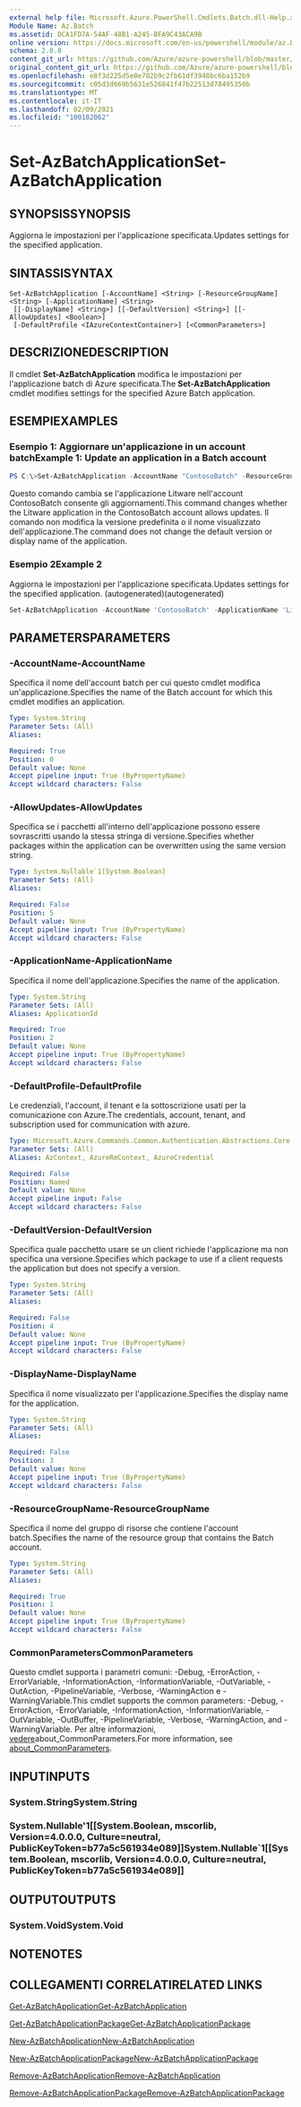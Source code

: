```yaml
---
external help file: Microsoft.Azure.PowerShell.Cmdlets.Batch.dll-Help.xml
Module Name: Az.Batch
ms.assetid: DCA1FD7A-54AF-48B1-A245-BFA9C43ACA9B
online version: https://docs.microsoft.com/en-us/powershell/module/az.batch/set-azbatchapplication
schema: 2.0.0
content_git_url: https://github.com/Azure/azure-powershell/blob/master/src/Batch/Batch/help/Set-AzBatchApplication.md
original_content_git_url: https://github.com/Azure/azure-powershell/blob/master/src/Batch/Batch/help/Set-AzBatchApplication.md
ms.openlocfilehash: e8f3d225d5e0e782b9c2fb61df3948bc6ba152b9
ms.sourcegitcommit: c05d3d669b5631e526841f47b22513d78495350b
ms.translationtype: MT
ms.contentlocale: it-IT
ms.lasthandoff: 02/09/2021
ms.locfileid: "100182062"
---
```

# <span data-ttu-id="2b11f-101">Set-AzBatchApplication</span><span class="sxs-lookup"><span data-stu-id="2b11f-101">Set-AzBatchApplication</span></span>

## <span data-ttu-id="2b11f-102">SYNOPSIS</span><span class="sxs-lookup"><span data-stu-id="2b11f-102">SYNOPSIS</span></span>
<span data-ttu-id="2b11f-103">Aggiorna le impostazioni per l'applicazione specificata.</span><span class="sxs-lookup"><span data-stu-id="2b11f-103">Updates settings for the specified application.</span></span>

## <span data-ttu-id="2b11f-104">SINTASSI</span><span class="sxs-lookup"><span data-stu-id="2b11f-104">SYNTAX</span></span>

```
Set-AzBatchApplication [-AccountName] <String> [-ResourceGroupName] <String> [-ApplicationName] <String>
 [[-DisplayName] <String>] [[-DefaultVersion] <String>] [[-AllowUpdates] <Boolean>]
 [-DefaultProfile <IAzureContextContainer>] [<CommonParameters>]
```

## <span data-ttu-id="2b11f-105">DESCRIZIONE</span><span class="sxs-lookup"><span data-stu-id="2b11f-105">DESCRIPTION</span></span>
<span data-ttu-id="2b11f-106">Il cmdlet **Set-AzBatchApplication** modifica le impostazioni per l'applicazione batch di Azure specificata.</span><span class="sxs-lookup"><span data-stu-id="2b11f-106">The **Set-AzBatchApplication** cmdlet modifies settings for the specified Azure Batch application.</span></span>

## <span data-ttu-id="2b11f-107">ESEMPI</span><span class="sxs-lookup"><span data-stu-id="2b11f-107">EXAMPLES</span></span>

### <span data-ttu-id="2b11f-108">Esempio 1: Aggiornare un'applicazione in un account batch</span><span class="sxs-lookup"><span data-stu-id="2b11f-108">Example 1: Update an application in a Batch account</span></span>
```powershell
PS C:\>Set-AzBatchApplication -AccountName "ContosoBatch" -ResourceGroupName "ContosoBatchGroup" -ApplicationName "Litware" -AllowUpdates $False
```

<span data-ttu-id="2b11f-109">Questo comando cambia se l'applicazione Litware nell'account ContosoBatch consente gli aggiornamenti.</span><span class="sxs-lookup"><span data-stu-id="2b11f-109">This command changes whether the Litware application in the ContosoBatch account allows updates.</span></span>
<span data-ttu-id="2b11f-110">Il comando non modifica la versione predefinita o il nome visualizzato dell'applicazione.</span><span class="sxs-lookup"><span data-stu-id="2b11f-110">The command does not change the default version or display name of the application.</span></span>

### <span data-ttu-id="2b11f-111">Esempio 2</span><span class="sxs-lookup"><span data-stu-id="2b11f-111">Example 2</span></span>

<span data-ttu-id="2b11f-112">Aggiorna le impostazioni per l'applicazione specificata.</span><span class="sxs-lookup"><span data-stu-id="2b11f-112">Updates settings for the specified application.</span></span> <span data-ttu-id="2b11f-113">(autogenerated)</span><span class="sxs-lookup"><span data-stu-id="2b11f-113">(autogenerated)</span></span>

<!-- Aladdin Generated Example -->
```powershell
Set-AzBatchApplication -AccountName 'ContosoBatch' -ApplicationName 'Litware' -DefaultVersion <String> -ResourceGroupName 'ContosoBatchGroup'
```

## <span data-ttu-id="2b11f-114">PARAMETERS</span><span class="sxs-lookup"><span data-stu-id="2b11f-114">PARAMETERS</span></span>

### <span data-ttu-id="2b11f-115">-AccountName</span><span class="sxs-lookup"><span data-stu-id="2b11f-115">-AccountName</span></span>
<span data-ttu-id="2b11f-116">Specifica il nome dell'account batch per cui questo cmdlet modifica un'applicazione.</span><span class="sxs-lookup"><span data-stu-id="2b11f-116">Specifies the name of the Batch account for which this cmdlet modifies an application.</span></span>

```yaml
Type: System.String
Parameter Sets: (All)
Aliases:

Required: True
Position: 0
Default value: None
Accept pipeline input: True (ByPropertyName)
Accept wildcard characters: False
```

### <span data-ttu-id="2b11f-117">-AllowUpdates</span><span class="sxs-lookup"><span data-stu-id="2b11f-117">-AllowUpdates</span></span>
<span data-ttu-id="2b11f-118">Specifica se i pacchetti all'interno dell'applicazione possono essere sovrascritti usando la stessa stringa di versione.</span><span class="sxs-lookup"><span data-stu-id="2b11f-118">Specifies whether packages within the application can be overwritten using the same version string.</span></span>

```yaml
Type: System.Nullable`1[System.Boolean]
Parameter Sets: (All)
Aliases:

Required: False
Position: 5
Default value: None
Accept pipeline input: True (ByPropertyName)
Accept wildcard characters: False
```

### <span data-ttu-id="2b11f-119">-ApplicationName</span><span class="sxs-lookup"><span data-stu-id="2b11f-119">-ApplicationName</span></span>
<span data-ttu-id="2b11f-120">Specifica il nome dell'applicazione.</span><span class="sxs-lookup"><span data-stu-id="2b11f-120">Specifies the name of the application.</span></span>

```yaml
Type: System.String
Parameter Sets: (All)
Aliases: ApplicationId

Required: True
Position: 2
Default value: None
Accept pipeline input: True (ByPropertyName)
Accept wildcard characters: False
```

### <span data-ttu-id="2b11f-121">-DefaultProfile</span><span class="sxs-lookup"><span data-stu-id="2b11f-121">-DefaultProfile</span></span>
<span data-ttu-id="2b11f-122">Le credenziali, l'account, il tenant e la sottoscrizione usati per la comunicazione con Azure.</span><span class="sxs-lookup"><span data-stu-id="2b11f-122">The credentials, account, tenant, and subscription used for communication with azure.</span></span>

```yaml
Type: Microsoft.Azure.Commands.Common.Authentication.Abstractions.Core.IAzureContextContainer
Parameter Sets: (All)
Aliases: AzContext, AzureRmContext, AzureCredential

Required: False
Position: Named
Default value: None
Accept pipeline input: False
Accept wildcard characters: False
```

### <span data-ttu-id="2b11f-123">-DefaultVersion</span><span class="sxs-lookup"><span data-stu-id="2b11f-123">-DefaultVersion</span></span>
<span data-ttu-id="2b11f-124">Specifica quale pacchetto usare se un client richiede l'applicazione ma non specifica una versione.</span><span class="sxs-lookup"><span data-stu-id="2b11f-124">Specifies which package to use if a client requests the application but does not specify a version.</span></span>

```yaml
Type: System.String
Parameter Sets: (All)
Aliases:

Required: False
Position: 4
Default value: None
Accept pipeline input: True (ByPropertyName)
Accept wildcard characters: False
```

### <span data-ttu-id="2b11f-125">-DisplayName</span><span class="sxs-lookup"><span data-stu-id="2b11f-125">-DisplayName</span></span>
<span data-ttu-id="2b11f-126">Specifica il nome visualizzato per l'applicazione.</span><span class="sxs-lookup"><span data-stu-id="2b11f-126">Specifies the display name for the application.</span></span>

```yaml
Type: System.String
Parameter Sets: (All)
Aliases:

Required: False
Position: 3
Default value: None
Accept pipeline input: True (ByPropertyName)
Accept wildcard characters: False
```

### <span data-ttu-id="2b11f-127">-ResourceGroupName</span><span class="sxs-lookup"><span data-stu-id="2b11f-127">-ResourceGroupName</span></span>
<span data-ttu-id="2b11f-128">Specifica il nome del gruppo di risorse che contiene l'account batch.</span><span class="sxs-lookup"><span data-stu-id="2b11f-128">Specifies the name of the resource group that contains the Batch account.</span></span>

```yaml
Type: System.String
Parameter Sets: (All)
Aliases:

Required: True
Position: 1
Default value: None
Accept pipeline input: True (ByPropertyName)
Accept wildcard characters: False
```

### <span data-ttu-id="2b11f-129">CommonParameters</span><span class="sxs-lookup"><span data-stu-id="2b11f-129">CommonParameters</span></span>
<span data-ttu-id="2b11f-130">Questo cmdlet supporta i parametri comuni: -Debug, -ErrorAction, -ErrorVariable, -InformationAction, -InformationVariable, -OutVariable, -OutAction, -PipelineVariable, -Verbose, -WarningAction e -WarningVariable.</span><span class="sxs-lookup"><span data-stu-id="2b11f-130">This cmdlet supports the common parameters: -Debug, -ErrorAction, -ErrorVariable, -InformationAction, -InformationVariable, -OutVariable, -OutBuffer, -PipelineVariable, -Verbose, -WarningAction, and -WarningVariable.</span></span> <span data-ttu-id="2b11f-131">Per altre informazioni, [vedere](http://go.microsoft.com/fwlink/?LinkID=113216)about_CommonParameters.</span><span class="sxs-lookup"><span data-stu-id="2b11f-131">For more information, see [about_CommonParameters](http://go.microsoft.com/fwlink/?LinkID=113216).</span></span>

## <span data-ttu-id="2b11f-132">INPUT</span><span class="sxs-lookup"><span data-stu-id="2b11f-132">INPUTS</span></span>

### <span data-ttu-id="2b11f-133">System.String</span><span class="sxs-lookup"><span data-stu-id="2b11f-133">System.String</span></span>

### <span data-ttu-id="2b11f-134">System.Nullable'1[[System.Boolean, mscorlib, Version=4.0.0.0, Culture=neutral, PublicKeyToken=b77a5c561934e089]]</span><span class="sxs-lookup"><span data-stu-id="2b11f-134">System.Nullable\`1[[System.Boolean, mscorlib, Version=4.0.0.0, Culture=neutral, PublicKeyToken=b77a5c561934e089]]</span></span>

## <span data-ttu-id="2b11f-135">OUTPUT</span><span class="sxs-lookup"><span data-stu-id="2b11f-135">OUTPUTS</span></span>

### <span data-ttu-id="2b11f-136">System.Void</span><span class="sxs-lookup"><span data-stu-id="2b11f-136">System.Void</span></span>

## <span data-ttu-id="2b11f-137">NOTE</span><span class="sxs-lookup"><span data-stu-id="2b11f-137">NOTES</span></span>

## <span data-ttu-id="2b11f-138">COLLEGAMENTI CORRELATI</span><span class="sxs-lookup"><span data-stu-id="2b11f-138">RELATED LINKS</span></span>

[<span data-ttu-id="2b11f-139">Get-AzBatchApplication</span><span class="sxs-lookup"><span data-stu-id="2b11f-139">Get-AzBatchApplication</span></span>](./Get-AzBatchApplication.md)

[<span data-ttu-id="2b11f-140">Get-AzBatchApplicationPackage</span><span class="sxs-lookup"><span data-stu-id="2b11f-140">Get-AzBatchApplicationPackage</span></span>](./Get-AzBatchApplicationPackage.md)

[<span data-ttu-id="2b11f-141">New-AzBatchApplication</span><span class="sxs-lookup"><span data-stu-id="2b11f-141">New-AzBatchApplication</span></span>](./New-AzBatchApplication.md)

[<span data-ttu-id="2b11f-142">New-AzBatchApplicationPackage</span><span class="sxs-lookup"><span data-stu-id="2b11f-142">New-AzBatchApplicationPackage</span></span>](./New-AzBatchApplicationPackage.md)

[<span data-ttu-id="2b11f-143">Remove-AzBatchApplication</span><span class="sxs-lookup"><span data-stu-id="2b11f-143">Remove-AzBatchApplication</span></span>](./Remove-AzBatchApplication.md)

[<span data-ttu-id="2b11f-144">Remove-AzBatchApplicationPackage</span><span class="sxs-lookup"><span data-stu-id="2b11f-144">Remove-AzBatchApplicationPackage</span></span>](./Remove-AzBatchApplicationPackage.md)


